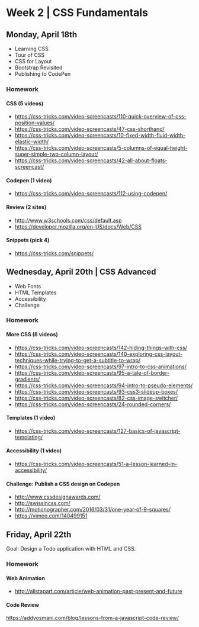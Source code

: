 
# Week 2 | CSS Fundamentals

## Monday, April 18th

- Learning CSS
- Tour of CSS
- CSS for Layout
- Bootstrap Revisited
- Publishing to CodePen

### Homework

#### CSS (5 videos)
- https://css-tricks.com/video-screencasts/110-quick-overview-of-css-position-values/
- https://css-tricks.com/video-screencasts/47-css-shorthand/
- https://css-tricks.com/video-screencasts/10-fixed-width-fluid-width-elastic-width/
- https://css-tricks.com/video-screencasts/5-columns-of-equal-height-super-simple-two-column-layout/
- https://css-tricks.com/video-screencasts/42-all-about-floats-screencast/

#### Codepen (1 video)
- https://css-tricks.com/video-screencasts/112-using-codepen/

#### Review (2 sites)
- http://www.w3schools.com/css/default.asp
- https://developer.mozilla.org/en-US/docs/Web/CSS

#### Snippets (pick 4)
- https://css-tricks.com/snippets/





## Wednesday, April 20th | CSS Advanced

- Web Fonts
- HTML Templates
- Accessibility
- Challenge

### Homework

#### More CSS (8 videos)
- https://css-tricks.com/video-screencasts/142-hiding-things-with-css/
- https://css-tricks.com/video-screencasts/140-exploring-css-layout-techniques-while-trying-to-get-a-subtitle-to-wrap/
- https://css-tricks.com/video-screencasts/97-intro-to-css-animations/
- https://css-tricks.com/video-screencasts/95-a-tale-of-border-gradients/
- https://css-tricks.com/video-screencasts/94-intro-to-pseudo-elements/
- https://css-tricks.com/video-screencasts/93-css3-slideup-boxes/
- https://css-tricks.com/video-screencasts/82-css-image-switcher/
- https://css-tricks.com/video-screencasts/24-rounded-corners/

#### Templates (1 video)
- https://css-tricks.com/video-screencasts/127-basics-of-javascript-templating/

#### Accessibility (1 video)
- https://css-tricks.com/video-screencasts/51-a-lesson-learned-in-accessibility/

#### Challenge: Publish a CSS design on Codepen
- http://www.cssdesignawards.com/
- http://swissincss.com/
- http://motionographer.com/2016/03/31/one-year-of-9-squares/
- https://vimeo.com/140499151




## Friday, April 22th

Goal: Design a Todo application with HTML and CSS.



### Homework

#### Web Animation
- http://alistapart.com/article/web-animation-past-present-and-future

#### Code Review
https://addyosmani.com/blog/lessons-from-a-javascript-code-review/

